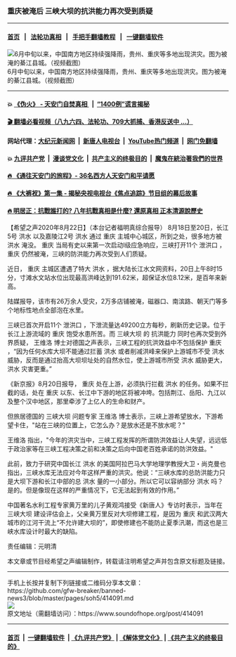 ### 重庆被淹后 三峡大坝的抗洪能力再次受到质疑
------------------------

#### [首页](https://github.com/gfw-breaker/banned-news3/blob/master/README.md) &nbsp;&nbsp;|&nbsp;&nbsp; [法轮功真相](https://github.com/begood0513/basic/blob/master/README.md)  &nbsp;&nbsp;|&nbsp;&nbsp; [手把手翻墙教程](https://github.com/gfw-breaker/guides/wiki)  &nbsp;&nbsp;|&nbsp;&nbsp; [一键翻墙软件](https://github.com/gfw-breaker/nogfw/blob/master/README.md)  



<div><img alt="6月中旬以来，中国南方地区持续强降雨，贵州、重庆等多地出现洪灾。图为被淹的綦江县城。（视频截图）" src="https://img.soundofhope.org/2020-08/00-1598092161595.jpg"/>
<br/><figcaption class="caption">
 6月中旬以来，中国南方地区持续强降雨，贵州、重庆等多地出现洪灾。图为被淹的綦江县城。（视频截图）
</figcaption></div><hr/>

#### 💥 [《伪火》 - 天安门自焚真相 ](http://141.164.51.119:10000/videos/blog/weihuo.html)&nbsp; |&nbsp; [“1400例”谎言揭秘  ](http://141.164.51.119:10000/videos/blog/jiexi1400.html)

#### [ 🎬  翻墙必看视频（八九六四、法轮功、709大抓捕、香港反送中 ...）](https://github.com/gfw-breaker/links/blob/master/banned.md)

#### 网站代理：[大纪元新闻网](http://167.172.10.89:10080/gb/) &nbsp;|&nbsp; [新唐人电视台](http://167.172.10.89:8808/gb/)  &nbsp;|&nbsp; [YouTube热门频道](http://158.247.203.241/youtube.html) &nbsp;|&nbsp; [网门免翻墙](http://158.247.203.241:11000/show.aspx?name=ogHome)

#### 💥 [九评共产党](http://141.164.51.119:10000/videos/res/jiuping/)&nbsp; |&nbsp; [漫谈党文化](http://141.164.51.119:10000/videos/res/mtdwh/)&nbsp; |&nbsp; [共产主义的终极目的](http://141.164.51.119:10000/videos/res/zjmd/)&nbsp; |&nbsp; [魔鬼在統治著我們的世界](http://141.164.51.119:10000/videos/res/TheSpecter/)  

#### [ 🔥  《通往天安门的旅程》- 36名西方人天安门和平请愿](http://141.164.51.119:10000/videos/news/../legend/index.html)

#### [ 🔥  《大裤衩》第一集 - 揭秘央视电视台《焦点追踪》节目组的幕后故事](http://141.164.51.119:10000/videos/news/../res/big-shorts/index.html)

#### [ 🔥  明居正：抗戰誰打的? 八年抗戰真相是什麼? 還原真相 正本清源說歷史](http://141.164.51.119:10000/videos/news/mjz01.html)

<div><div class="Content__Wrapper sc-1bvya0-0 grZQxZ">
 <p class="meta-top">
  <span class="meta">
   【希望之声2020年8月22日】（本台记者福明真综合报导）
  </span>
  8月18日至20日，长江5号
  <ok href="/term/35820">
   洪水
  </ok>
  以及嘉陵江2号
  <ok href="/term/35820">
   洪水
  </ok>
  通过
  <ok href="/term/4088">
   重庆
  </ok>
  主城中心城区，所到之处，很多地方被
  <ok href="/term/35820">
   洪水
  </ok>
  淹没。
  <ok href="/term/4088">
   重庆
  </ok>
  当局有史以来第一次启动I级应急响应，三峡打开11个
  <ok href="/term/357316">
   泄洪口
  </ok>
  ，
  <ok href="/term/4088">
   重庆
  </ok>
  仍然被淹，三峡的防洪能力再次受到人们质疑。
 </p>
 <p>
  近日，
  <ok href="/term/4088">
   重庆
  </ok>
  主城区遭遇了特大
  <ok href="/term/35820">
   洪水
  </ok>
  ，据大陆长江水文网资料，20日上午8时15分，寸滩水文站水位出现最高洪峰达到191.62米，超保证水位8.12米，是百年来新高。
 </p>
 <div class="AD_Embed__Wrap-sc-1xslmin-0 igMuqX module desktop">
  <div>
  </div>
 </div>
 <p>
  陆媒报导，该市有26万余人受灾，2万多店铺被淹，磁器口、南滨路、朝天门等多个地标性地点全部泡在水里。
 </p>
 <p>
  三峡已首次开启11个
  <ok href="/term/357316">
   泄洪口
  </ok>
  ，下泄流量达49200立方每秒，刷新历史记录。位于长江上游流域的
  <ok href="/term/4088">
   重庆
  </ok>
  饱受水患所苦。而
  <ok href="/term/1812">
   三峡大坝
  </ok>
  的
  <ok href="/term/357313">
   抗洪能力
  </ok>
  同时也再次受到外界质疑，
  <ok href="/term/2282">
   王维洛
  </ok>
  博士对德国之声表示，三峡工程的抗洪效益中不包括保护
  <ok href="/term/4088">
   重庆
  </ok>
  ，“因为任何水库大坝不能通过拦蓄
  <ok href="/term/35820">
   洪水
  </ok>
  或者削减洪峰来保护上游城市不受
  <ok href="/term/35820">
   洪水
  </ok>
  威胁，反而是通过抬高大坝坝址处的自然水位，使上游城市所受
  <ok href="/term/35820">
   洪水
  </ok>
  威胁更大，
  <ok href="/term/35820">
   洪水
  </ok>
  灾害更重。”
 </p>
 <p>
  《新京报》8月20日报导，
  <ok href="/term/4088">
   重庆
  </ok>
  处在上游，必须执行拦截
  <ok href="/term/35820">
   洪水
  </ok>
  的任务。如果不拦截的话，处在
  <ok href="/term/4088">
   重庆
  </ok>
  以东、长江中下游的地区将被冲垮。包括荆江、岳阳、九江以及整个汉中地区，那里牵涉了上亿人的生命和财产。
 </p>
 <p>
  但旅居德国的
  <ok href="/term/1812">
   三峡大坝
  </ok>
  问题专家
  <ok href="/term/2282">
   王维洛
  </ok>
  博士表示，三峡上游希望放水，下游希望卡住，"站在三峡的位置上，它怎么办？是放水还是不放水呢？"
 </p>
 <p>
  <ok href="/term/2282">
   王维洛
  </ok>
  指出，"今年的洪灾当中，三峡工程发挥的所谓防洪效益让人失望，远远低于政治家等在三峡工程决策之前和决策之后向中国老百姓承诺的防洪效益。"
 </p>
 <p>
  此前，致力于研究中国长江
  <ok href="/term/35820">
   洪水
  </ok>
  的美国阿拉巴马大学地理学教授大卫・尚克曼也指出，三峡水库无法应对今年这样严重的洪灾。他说：“三峡水库的总防洪能力只是大坝下游和长江中部的总
  <ok href="/term/35820">
   洪水
  </ok>
  量的一小部分。所以它可以容纳部分
  <ok href="/term/35820">
   洪水
  </ok>
  吗？是的。但是像现在这样的严重情况下，它无法起到有效的作用。”
 </p>
 <p>
  中国著名水利工程专家黄万里的儿子黄观鸿接受《新唐人》专访时表示，当年在
  <ok href="/term/1812">
   三峡大坝
  </ok>
  建设评估会上，父亲黄万里反对大坝修建工程，是因为
  <ok href="/term/4088">
   重庆
  </ok>
  和武汉两大城市的江河干流上“不允许建大坝的”，即使修建也不能防止夏季汛潮，而这也是三峡水库设计时最大的缺陷。
 </p>
 <p class="meta-btm">
  责任编辑：元明清
 </p>
 <p class="meta-btm">
  本文章或节目经希望之声编辑制作，转载请注明希望之声并包含原文标题及链接。
 </p>
</div>
</div>
<hr/>
手机上长按并复制下列链接或二维码分享本文章：<br/>
https://github.com/gfw-breaker/banned-news3/blob/master/pages/soh5/414091.md <br/>
<a href='https://github.com/gfw-breaker/banned-news3/blob/master/pages/soh5/414091.md'><img src='https://github.com/gfw-breaker/banned-news3/blob/master/pages/soh5/414091.md.png'/></a> <br/>
原文地址（需翻墙访问）：https://www.soundofhope.org/post/414091


------------------------
#### [首页](https://github.com/gfw-breaker/banned-news3/blob/master/README.md) &nbsp;|&nbsp; [一键翻墙软件](https://github.com/gfw-breaker/nogfw/blob/master/README.md) &nbsp;| [《九评共产党》](https://github.com/gfw-breaker/9ping.md/blob/master/README.md#九评之一评共产党是什么) | [《解体党文化》](https://github.com/gfw-breaker/jtdwh.md/blob/master/README.md) | [《共产主义的终极目的》](https://github.com/gfw-breaker/gczydzjmd.md/blob/master/README.md)


<img src='http://gfw-breaker.win/banned-news3/pages/soh5/414091.md' width='0px' height='0px'/>